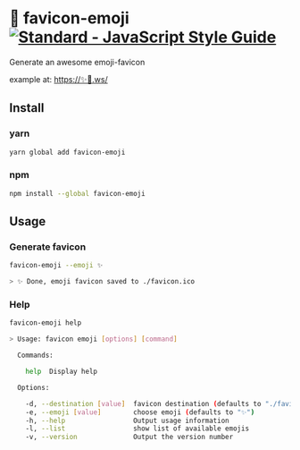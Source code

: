 # :palm_tree: favicon-emoji [![Standard - JavaScript Style Guide](https://img.shields.io/badge/code_style-standard-brightgreen.svg)](https://standardjs.com)


Generate an awesome emoji-favicon

example at: [https://✨🌴.ws/](https://xn--0ci2518m.ws/)

## Install

### yarn
```sh
yarn global add favicon-emoji
```

### npm
```sh
npm install --global favicon-emoji
```

## Usage

### Generate favicon
```sh
favicon-emoji --emoji ✨

> ✨ Done, emoji favicon saved to ./favicon.ico
```

### Help

```sh
favicon-emoji help

> Usage: favicon emoji [options] [command]

  Commands:

    help  Display help

  Options:

    -d, --destination [value]  favicon destination (defaults to "./favicon.ico")
    -e, --emoji [value]        choose emoji (defaults to "✨")
    -h, --help                 Output usage information
    -l, --list                 show list of available emojis
    -v, --version              Output the version number
```
